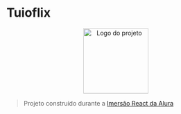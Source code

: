 # Tuioflix

<p align="center">
  <img alt="Logo do projeto" width="150px" src="https://www.alura.com.br/assets/img/imersoes/react/imersao-react-logo.1594044142.svg" />
</p>

> Projeto construído durante a [Imersão React da Alura](https://www.alura.com.br/imersao-react/)
